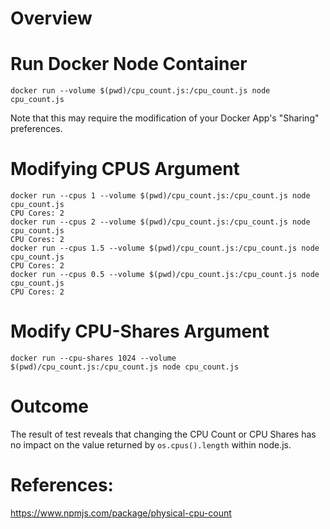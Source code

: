 # Overview


# Run Docker Node Container

`docker run --volume $(pwd)/cpu_count.js:/cpu_count.js node cpu_count.js`

Note that this may require the modification of your Docker App's "Sharing" preferences.

# Modifying CPUS Argument

```
docker run --cpus 1 --volume $(pwd)/cpu_count.js:/cpu_count.js node cpu_count.js
CPU Cores: 2
docker run --cpus 2 --volume $(pwd)/cpu_count.js:/cpu_count.js node cpu_count.js
CPU Cores: 2
docker run --cpus 1.5 --volume $(pwd)/cpu_count.js:/cpu_count.js node cpu_count.js
CPU Cores: 2
docker run --cpus 0.5 --volume $(pwd)/cpu_count.js:/cpu_count.js node cpu_count.js
CPU Cores: 2
```

# Modify CPU-Shares Argument

```
docker run --cpu-shares 1024 --volume $(pwd)/cpu_count.js:/cpu_count.js node cpu_count.js
```

# Outcome

The result of test reveals that changing the CPU Count or CPU Shares has no impact on the value returned by `os.cpus().length` within node.js.

# References:

https://www.npmjs.com/package/physical-cpu-count
